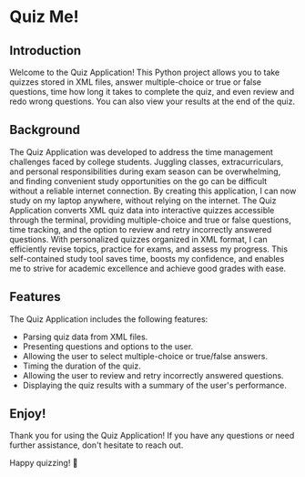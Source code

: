 # Quiz Me!

## Introduction
Welcome to the Quiz Application! This Python project allows you to take quizzes stored in XML files, answer multiple-choice or true or false questions, time how long it takes to complete the quiz, and even review and redo wrong questions. You can also view your results at the end of the quiz.

## Background
The Quiz Application was developed to address the time management challenges faced by college students. Juggling classes, extracurriculars, and personal responsibilities during exam season can be overwhelming, and finding convenient study opportunities on the go can be difficult without a reliable internet connection. By creating this application, I can now study on my laptop anywhere, without relying on the internet. The Quiz Application converts XML quiz data into interactive quizzes accessible through the terminal, providing multiple-choice and true or false questions, time tracking, and the option to review and retry incorrectly answered questions. With personalized quizzes organized in XML format, I can efficiently revise topics, practice for exams, and assess my progress. This self-contained study tool saves time, boosts my confidence, and enables me to strive for academic excellence and achieve good grades with ease.

## Features
The Quiz Application includes the following features:
- Parsing quiz data from XML files.
- Presenting questions and options to the user.
- Allowing the user to select multiple-choice or true/false answers.
- Timing the duration of the quiz.
- Allowing the user to review and retry incorrectly answered questions.
- Displaying the quiz results with a summary of the user's performance.

## Enjoy!
Thank you for using the Quiz Application! If you have any questions or need further assistance, don't hesitate to reach out.

Happy quizzing! 🎉
